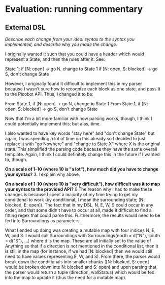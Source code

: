 # Evaluation: running commentary

## External DSL

_Describe each change from your ideal syntax to the syntax you implemented, and
describe_ why _you made the change._

I originally wanted it such that you could have a header which would represent a State, and then the rules after it. See:

State 1:
if [N: open] -> go N, change to State 1
if [N: open, S: blocked] -> go S, don't change State 

However, I originally found it difficult to implement this in my parser because I wasn't sure how to recognize each block as one state, and pass it to the Picobot API. Thus, I changed it to be:

From State 1, if [N: open] -> go N, change to State 1
From State 1, if [N: open, S: blocked] -> go S, don't change State 

Now that I'm a bit more familiar with how parsing works, though, I think I could potentially implement this; but alas, time. 

I also wanted to have key words "stay here" and "don't change State" but again, I was spending a lot of time on this already so I decided to just replace it with "go Nowhere" and "change to State X" where X is the original state. This simplified the parsing code because they have the same overall template. Again, I think I could definitely change this in the future if I wanted to, though.

**On a scale of 1–10 (where 10 is "a lot"), how much did you have to change your syntax?**
3. I explain why above.

**On a scale of 1–10 (where 10 is "very difficult"), how difficult was it to map your syntax to the provided API?**
6
The reason why I had to make these changes is because I spent a majority of my time trying to get my conditional to work (by conditional, I mean the surrounding state; [N: blocked, E: open]). The fact that in my DSL, N, E, W, S could occur in any order, and that some didn't have to occur at all, made it difficult to find a fitting regex that could parse this. Furthermore, the results would need to be fed into Surroundings as parameters.

What I ended up doing was creating a mutable map with four indices N, E, W, and S. I would call Surroundings with Surroundings(north = d("N"), south = d("S"), ...) where d is the map. These are all initially set to the value of Anything so that if a direction is not mentioned in the conditional list, then it is still in the map (for instance, if we had [N: blocked] then we would still need to have values representing E, W, and S). From there, the parser would break down the conditionals into smaller chunks ([N: blocked, S: open] would be broken down into N: blocked and S: open) and upon parsing that, the parser would return a tuple (direction, wallStatus) which would be fed into the map to update it (thus the need for a mutable map). 

